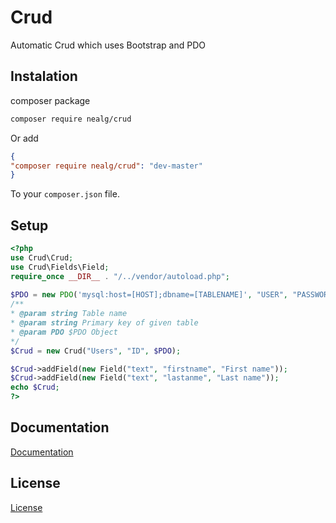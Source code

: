 # Crud

Automatic Crud which uses Bootstrap and PDO


## Instalation
composer package
```sh
composer require nealg/crud
```
Or add 
```json
{
"composer require nealg/crud": "dev-master"
}
```
To your `composer.json` file.

## Setup

```php
<?php
use Crud\Crud;
use Crud\Fields\Field;
require_once __DIR__ . "/../vendor/autoload.php";
        
$PDO = new PDO('mysql:host=[HOST];dbname=[TABLENAME]', "USER", "PASSWORD");
/**
* @param string Table name
* @param string Primary key of given table
* @param PDO $PDO Object
*/
$Crud = new Crud("Users", "ID", $PDO);

$Crud->addField(new Field("text", "firstname", "First name"));
$Crud->addField(new Field("text", "lastanme", "Last name"));
echo $Crud;
?>
```

## Documentation
[Documentation](DOCUMENTATION.md)

## License
[License](LICENSE)
